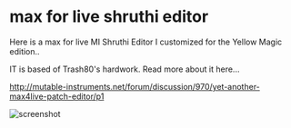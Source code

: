 max for live shruthi editor
========

Here is a max for live MI Shruthi Editor I customized for the Yellow Magic edition..

IT is based of Trash80's hardwork.  Read more about it here...

http://mutable-instruments.net/forum/discussion/970/yet-another-max4live-patch-editor/p1

![screenshot](https://cloud.githubusercontent.com/assets/7449649/25471291/c06bccc0-2b69-11e7-9637-be42407121b4.png)
